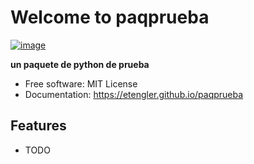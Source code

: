 # Welcome to paqprueba


[![image](https://img.shields.io/pypi/v/paqprueba.svg)](https://pypi.python.org/pypi/paqprueba)


**un paquete de python de prueba**


-   Free software: MIT License
-   Documentation: <https://etengler.github.io/paqprueba>
    

## Features

-   TODO
